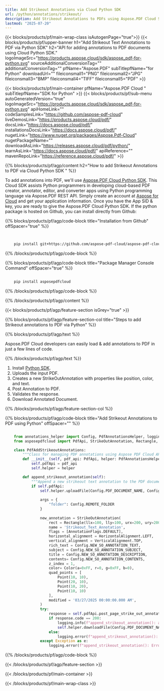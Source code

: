 ```yaml
---
title: Add Strikeout Annotations via Cloud Python SDK
url: /python/annotations/strikeout/
description: Add Strikeout Annotations to PDFs using Aspose.PDF Cloud SDK for Python.
lastmod: "2025-07-20"
---
```


{{< blocks/products/pf/main-wrap-class isAutogenPage="true">}}
{{< blocks/products/pf/upper-banner h1="Add Strikeout Text Annotations to PDF via Python SDK" h2="API for adding annotations to PDF documents using Cloud Python SDK." logoImageSrc="https://products.aspose.cloud/sdk/aspose_pdf-for-python.svg" sourceAdditionalConversionTag="" additionalConversionTag="" pfName="Aspose.PDF" subTitlepfName="for Python" downloadUrl="" fileiconsmall1="PNG" fileiconsmall2="JPG" fileiconsmall3="BMP" fileiconsmall4="TIFF" fileiconsmall5="PDF" >}}

{{< blocks/products/pf/main-container pfName="Aspose.PDF Cloud " subTitlepfName="SDK for Python" >}}
{{< blocks/products/pf/sub-menu autoGeneratedVersion="true" logoImageSrc="https://products.aspose.cloud/sdk/aspose_pdf-for-python.svg" apiHomeLink="" codeSamplesLink="https://github.com/aspose-pdf-cloud" liveDemosLink="https://products.aspose.cloud/pdf/" docsLink="https://docs.aspose.cloud/pdf/" installationsDocsLink="https://docs.aspose.cloud/pdf/" nugetLink="https://www.nuget.org/packages/Aspose.Pdf-Cloud" nugetPackageName="" downloadAsLink="https://releases.aspose.cloud/pdf/python/" learnAsLink="https://docs.aspose.cloud/pdf/" apiReference="" mavenRepoLink="https://reference.aspose.cloud/pdf/" >}}

{{% blocks/products/pf/agp/content h2="How to add Strikeout Annotations to PDF via Cloud Python SDK " %}}

To add annotations into PDF, we'll use
[Aspose.PDF Cloud Python SDK](https://products.aspose.cloud/pdf/python/). This Cloud SDK assists Python programmers in developing cloud-based PDF creator, annotator, editor, and converter apps using Python programming language via Aspose.PDF REST API. Simply create an account at [Aspose for Cloud](https://dashboard.aspose.cloud/#/apps) and get your application information. Once you have the App SID & key, you are ready to give the Aspose.PDF Cloud Python SDK. If the python package is hosted on Github, you can install directly from Github:

{{% blocks/products/pf/agp/code-block title="Installation from Github" offSpacer="true" %}}

```bash

     
    pip install git+https://github.com/aspose-pdf-cloud/aspose-pdf-cloud-python.git


```

{{% /blocks/products/pf/agp/code-block %}}

{{% blocks/products/pf/agp/code-block title="Package Manager Console Command" offSpacer="true" %}}

```bash
     
    pip install asposepdfcloud

```

{{% /blocks/products/pf/agp/code-block %}}

{{% /blocks/products/pf/agp/content %}}

{{< blocks/products/pf/agp/feature-section isGrey="true" >}}

{{% blocks/products/pf/agp/feature-section-col title="Steps to add Strikeout annotations to PDF via Python" %}}

{{% blocks/products/pf/agp/text %}}

Aspose.PDF Cloud developers can easily load & add annotations to PDF in just a few lines of code.

{{% /blocks/products/pf/agp/text %}}

1. Install [Python SDK](https://pypi.org/project/asposepdfcloud/).
1. Uploads the input PDF.
1. Creates a new StrikeOutAnnotation with properties like position, color, and text.
1. Post Annotation to PDF.
1. Validates the response.
1. Download Annotated Document.

{{% /blocks/products/pf/agp/feature-section-col %}}

{{% blocks/products/pf/agp/code-block title="Add Strikeout Annotations to PDF using Python" offSpacer="" %}}

```python

    from annotations_helper import Config, PdfAnnotationsHelper, logging
    from asposepdfcloud import PdfApi, StrikeOutAnnotation, Rectangle, Color, Point, AnnotationFlags, HorizontalAlignment, VerticalAlignment

    class PdfAddStrikeoutAnnotations:
        """Class for managing PDF annotations using Aspose PDF Cloud API."""
        def __init__(self, pdf_api: PdfApi, helper: PdfAnnotationsHelper):
            self.pdfApi = pdf_api
            self.helper = helper

        def append_strikeout_annotation(self):
            """Append a new strikeout text annotation to the PDF document."""
            if self.pdfApi:
                self.helper.uploadFile(Config.PDF_DOCUMENT_NAME, Config.LOCAL_FOLDER, Config.REMOTE_FOLDER)
                
                args = {
                    "folder": Config.REMOTE_FOLDER
                }
                
                new_annotation = StrikeOutAnnotation(
                    rect = Rectangle(llx=100, lly=100, urx=200, ury=200),
                    name = 'Strikeout_Text_Annotation',
                    flags = [AnnotationFlags.DEFAULT],
                    horizontal_alignment = HorizontalAlignment.LEFT,
                    vertical_alignment = VerticalAlignment.TOP,
                    rich_text = Config.NEW_SO_ANNOTATION_TEXT,
                    subject = Config.NEW_SO_ANNOTATION_SUBJECT,
                    title = Config.NEW_SO_ANNOTATION_DESCRIPTION,
                    contents= Config.NEW_SO_ANNOTATION_CONTENTS,
                    z_index = 1,
                    color= Color(a=0xFF, r=0, g=0xFF, b=0),
                    quad_points = [
                        Point(10, 10),
                        Point(20, 10),
                        Point(10, 20),
                        Point(10, 10)
                    ],
                    modified = '03/27/2025 00:00:00.000 AM',
                )
                try:
                    response = self.pdfApi.post_page_strike_out_annotations(Config.PDF_DOCUMENT_NAME, Config.PAGE_NUMBER, [new_annotation], **args)
                    if response.code == 200:
                        logging.info(f"append_strikeout_annotation(): annotation '{Config.NEW_SO_ANNOTATION_TEXT}' added to the document '{Config.PDF_DOCUMENT_NAME}'.")
                        self.helper.downloadFile(Config.PDF_DOCUMENT_NAME, Config.LOCAL_RESULT_DOCUMENT_NAME, Config.LOCAL_FOLDER, Config.REMOTE_FOLDER, "add_strikeout_")
                    else:
                        logging.error(f"append_strikeout_annotation(): Failed to add annotation to the document. Response code: {response.code}")
                except Exception as e:
                    logging.error(f"append_strikeout_annotation(): Error while adding annotation: {e}")
```

{{% /blocks/products/pf/agp/code-block %}}

{{< /blocks/products/pf/agp/feature-section >}}

{{< /blocks/products/pf/main-container >}}

{{< /blocks/products/pf/main-wrap-class >}}